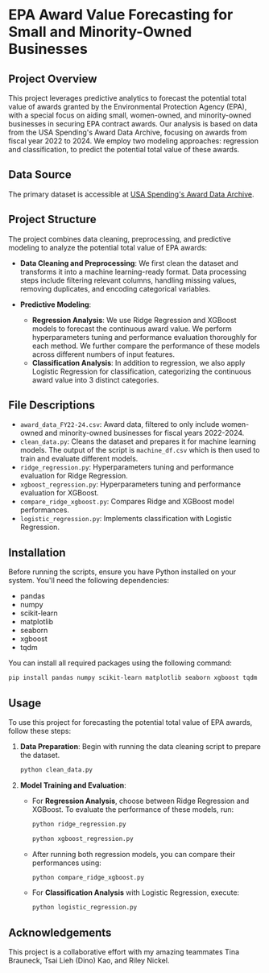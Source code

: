# EPA Award Value Forecasting for Small and Minority-Owned Businesses

## Project Overview
This project leverages predictive analytics to forecast the potential total value of awards granted by the Environmental Protection Agency (EPA), with a special focus on aiding small, women-owned, and minority-owned businesses in securing EPA contract awards. Our analysis is based on data from the USA Spending's Award Data Archive, focusing on awards from fiscal year 2022 to 2024. We employ two modeling approaches: regression and classification, to predict the potential total value of these awards.

## Data Source
The primary dataset is accessible at [USA Spending's Award Data Archive](https://www.usaspending.gov/award/CONT_AWD_68HE0819F0075_6800_GS00F0002M_4730/).

## Project Structure
The project combines data cleaning, preprocessing, and predictive modeling to analyze the potential total value of EPA awards:

- **Data Cleaning and Preprocessing**: We first clean the dataset and transforms it into a machine learning-ready format. Data processing steps include filtering relevant columns, handling missing values, removing duplicates, and encoding categorical variables.
  
- **Predictive Modeling**:
  - **Regression Analysis**: We use Ridge Regression and XGBoost models to forecast the continuous award value. We perform hyperparameters tuning and performance evaluation thoroughly for each method. We further compare the performance of these models across different numbers of input features.
  - **Classification Analysis**: In addition to regression, we also apply Logistic Regression for classification, categorizing the continuous award value into 3 distinct categories.

## File Descriptions
- `award_data_FY22-24.csv`: Award data, filtered to only include women-owned and minority-owned businesses for fiscal years 2022-2024.
- `clean_data.py`: Cleans the dataset and prepares it for machine learning models. The output of the script is `machine_df.csv` which is then used to train and evaluate different models.
- `ridge_regression.py`: Hyperparameters tuning and performance evaluation for Ridge Regression.
- `xgboost_regression.py`: Hyperparameters tuning and performance evaluation for XGBoost.
- `compare_ridge_xgboost.py`: Compares Ridge and XGBoost model performances.
- `logistic_regression.py`: Implements classification with Logistic Regression.

## Installation

Before running the scripts, ensure you have Python installed on your system. You'll need the following dependencies:

- pandas
- numpy
- scikit-learn
- matplotlib
- seaborn
- xgboost
- tqdm

You can install all required packages using the following command:

```bash
pip install pandas numpy scikit-learn matplotlib seaborn xgboost tqdm
```

## Usage

To use this project for forecasting the potential total value of EPA awards, follow these steps:

1. **Data Preparation**: Begin with running the data cleaning script to prepare the dataset.
    ```bash
    python clean_data.py
    ```

2. **Model Training and Evaluation**:
    - For **Regression Analysis**, choose between Ridge Regression and XGBoost. To evaluate the performance of these models, run:
        ```bash
        python ridge_regression.py
        ```
        ```bash
        python xgboost_regression.py
        ```
    - After running both regression models, you can compare their performances using:
        ```bash
        python compare_ridge_xgboost.py
        ```
    - For **Classification Analysis** with Logistic Regression, execute:
        ```bash
        python logistic_regression.py
        ```

## Acknowledgements
This project is a collaborative effort with my amazing teammates Tina Brauneck, Tsai Lieh (Dino) Kao, and Riley Nickel.
